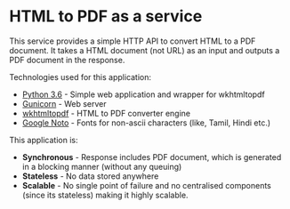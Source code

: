 # HTML to PDF as a service

This service provides a simple HTTP API to convert HTML to a PDF document. It takes a HTML document (not URL) as an input and outputs a PDF document in the response.

Technologies used for this application:

* [Python 3.6](https://docs.python.org/3.6/) - Simple web application and wrapper for wkhtmltopdf
* [Gunicorn](http://gunicorn.org/) - Web server
* [wkhtmltopdf](https://wkhtmltopdf.org/) - HTML to PDF converter engine
* [Google Noto](https://www.google.com/get/noto/) - Fonts for non-ascii characters (like, Tamil, Hindi etc.)

This application is:

* **Synchronous** - Response includes PDF document, which is generated in a blocking manner (without any queuing)
* **Stateless** - No data stored anywhere
* **Scalable** - No single point of failure and no centralised components (since its stateless) making it highly scalable.
